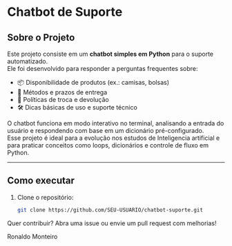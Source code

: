 # Chatbot de Suporte 


##  Sobre o Projeto

Este projeto consiste em um **chatbot simples em Python** para o suporte automatizado.  
Ele foi desenvolvido para responder a perguntas frequentes sobre:

- 📦 Disponibilidade de produtos (ex.: camisas, bolsas)
- 🚚 Métodos e prazos de entrega
- 🔄 Políticas de troca e devolução
- 🛠️ Dicas básicas de uso e suporte técnico

O chatbot funciona em modo interativo no terminal, analisando a entrada do usuário e respondendo com base em um dicionário pré-configurado.  
Esse projeto é ideal para a evolução nos estudos de Inteligencia artificial e para  praticar conceitos como loops, dicionários e controle de fluxo em Python.


---

##  Como executar

1. Clone o repositório:
   ```bash
   git clone https://github.com/SEU-USUARIO/chatbot-suporte.git

Quer contribuir?
Abra uma issue ou envie um pull request com melhorias!

Ronaldo Monteiro